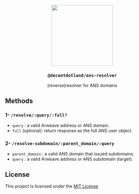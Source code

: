 <p align="center">
  <a href="https://decent.land">
    <img src="https://raw.githubusercontent.com/decentldotland/ark-protocol/main/img/new-logo.png" height="200">
  </a>
  <h3 align="center"><code>@decentdotland/ans-resolver</code></h3>
  <p align="center"> (reverse)resolver for ANS domains</p>
</p>

## Methods

### 1- `/resolve/:query/:full?`

- `query` : a valid Arweave address or ANS domain.
- `full` (optional): return response as the full ANS user object.

### 2- `/resolve-subdomain/:parent_domain/:query`

- `parent_domain` : a valid ANS domain that issued subdomains.
- `query` : a valid Arweave address or ANS subdomain (target).


## License
This project is licensed under the [MIT License](./LICENSE)
